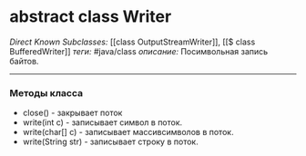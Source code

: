 # abstract class Writer
*Direct Known Subclasses:* [[class OutputStreamWriter]], [[$ class BufferedWriter]]
*теги:* #java/class 
*описание:* Посимвольная запись байтов.

---
### Методы класса
- close() - закрывает поток
- write(int c) - записывает символ в поток.
- write(char[] c) - записывает массивсимволов в поток.
- write(String str) - записывает строку в поток.
